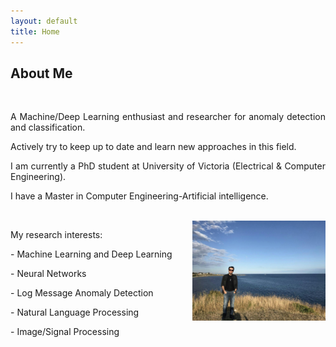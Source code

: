 ```yaml
---
layout: default
title: Home
---
```

 
## About Me

<br>
<style>p{text-align:justify; text-justify:auto;}</style>
<p> A Machine/Deep Learning enthusiast and researcher for anomaly detection and classification. 

 Actively try to keep up to date and learn new approaches in this field.</p> 

<p> I am currently a PhD student at University of Victoria (Electrical & Computer Engineering).

I have a Master in Computer Engineering-Artificial intelligence. </p> 

<br>

<img src="center/images/amirfarzad.jpg" alt="Amir Farzad" width="213" height="160" title="Amir Farzad" align="right" />
<p>My research interests:</p> 
<p> - Machine Learning and Deep Learning</p> 
<p> - Neural Networks</p> 
<p> - Log Message Anomaly Detection</p> 
<p> - Natural Language Processing</p> 
<p> - Image/Signal Processing</p> 

